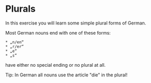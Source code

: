 # Plurals

In this exercise you will learn some simple plural forms of German.  

Most German nouns end with one of these forms:  

	* „n/en“
	* „r/er“
	* „e“
	* „s“  
have either no special ending or no plural at all.  

Tip:
In German all nouns use the article "die" in the plural!  